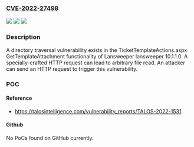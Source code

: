 ### [CVE-2022-27498](https://cve.mitre.org/cgi-bin/cvename.cgi?name=CVE-2022-27498)
![](https://img.shields.io/static/v1?label=Product&message=lansweeper&color=blue)
![](https://img.shields.io/static/v1?label=Version&message=10.1.1.0%20&color=brightgreen)
![](https://img.shields.io/static/v1?label=Vulnerability&message=CWE-22%3A%20Improper%20Limitation%20of%20a%20Pathname%20to%20a%20Restricted%20Directory%20('Path%20Traversal')&color=brightgreen)

### Description

A directory traversal vulnerability exists in the TicketTemplateActions.aspx GetTemplateAttachment functionality of Lansweeper lansweeper 10.1.1.0. A specially-crafted HTTP request can lead to arbitrary file read. An attacker can send an HTTP request to trigger this vulnerability.

### POC

#### Reference
- https://talosintelligence.com/vulnerability_reports/TALOS-2022-1531

#### Github
No PoCs found on GitHub currently.

